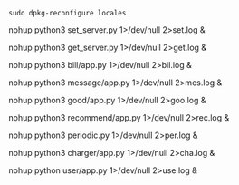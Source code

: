 ```
sudo dpkg-reconfigure locales
```



nohup python3 set_server.py 1>/dev/null 2>set.log &

nohup python3 get_server.py 1>/dev/null 2>get.log &

nohup python3 bill/app.py 1>/dev/null 2>bil.log &

nohup python3 message/app.py 1>/dev/null 2>mes.log &

nohup python3 good/app.py 1>/dev/null 2>goo.log &

nohup python3 recommend/app.py 1>/dev/null 2>rec.log &

nohup python3 periodic.py 1>/dev/null 2>per.log &

nohup python3 charger/app.py 1>/dev/null 2>cha.log &

nohup python user/app.py 1>/dev/null 2>use.log &